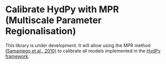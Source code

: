 
# Calibrate HydPy with MPR (Multiscale Parameter Regionalisation)

This library is under development. It will allow using the MPR method 
[(Samaniego et al., 2010)](https://agupubs.onlinelibrary.wiley.com/doi/full/10.1029/2008WR007327)
to calibrate all models implemented in the [HydPy framework](https://github.com/hydpy-dev/hydpy).
